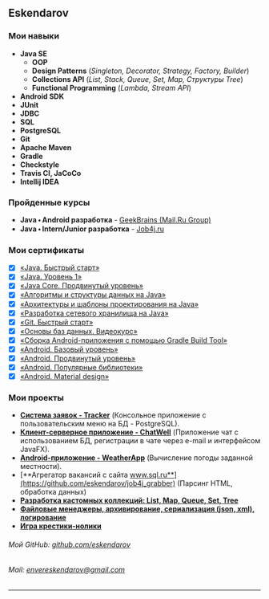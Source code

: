 ## Eskendarov

### Мои навыки

- **Java SE**
    - **OOP**
    - **Design Patterns** (_Singleton, Decorator, Strategy, Factory, Builder_)
    - **Collections API** (_List, Stack, Queue, Set, Map, Структуры Tree_)
    - **Functional Programming** (_Lambda, Stream API_)
- **Android SDK**
- **JUnit**
- **JDBC**
- **SQL**
- **PostgreSQL**
- **Git**
- **Apache Maven**
- **Gradle**
- **Checkstyle**
- **Travis CI, JaCoCo**
- **Intellij IDEA**

### Пройденные курсы

- **Java 🞄 Android разработка** - [GeekBrains (Mail.Ru Group)](https://geekbrains.ru/geek_university/android/)
- **Java 🞄 Intern/Junior разработка** - [Job4j.ru](https://job4j.ru/)

### Мои сертификаты

- [x] [«Java. Быстрый старт»](https://gb.ru/certificates/1189288?8a6bbe1e7397daac4fbb26d1ca0199c6)
- [x] [«Java. Уровень 1»](https://gb.ru/certificates/1189293?4af8d20f2629457b5f7d250f917f8791)
- [x] [«Java Core. Продвинутый уровень»](https://gb.ru/certificates/519123?3bf830be1cda21dae904e644da924da7)
- [x] [«Алгоритмы и структуры данных на Java»](https://gb.ru/certificates/1186211?2d4b3cc1c471960073c4b2fd3bb2a8a3)
- [x] [«Архитектуры и шаблоны проектирования на Java»](https://gb.ru/certificates/1186212?7cb21714e40187972f9f417caf868a28)
- [x] [«Разработка сетевого хранилища на Java»](https://gb.ru/certificates/1189318?4e784f5696848e0958dce998dae2dd97)
- [x] [«Git. Быстрый старт»](https://gb.ru/certificates/1189327?2894fe10047d4ee0e6f42353b990acf5)
- [x] [«Основы баз данных. Видеокурс»](https://gb.ru/certificates/1189307?eccf81fffb9aa88e7b9e358aeadd88cf)
- [x] [«Сборка Android-приложения с помощью Gradle Build Tool»](https://gb.ru/certificates/1186216?d26b46670806debf698073e40739136e)
- [x] [«Android. Базовый уровень»](https://gb.ru/certificates/1189325?b6b4a38cb505fbb185fa494cb75ee19f)
- [x] [«Android. Продвинутый уровень»](https://gb.ru/certificates/1189326?6037c40fc68563ffa36158e38e8d36f9)
- [x] [«Android. Популярные библиотеки»](https://gb.ru/certificates/1186207?dd5bbfd4a018c57d15e345e2da6dc6b3)
- [x] [«Android. Material design»](https://gb.ru/certificates/1186204?a0666c78c172c9b317bc0ca5ad4f30b4)

### Мои проекты
- [**Система заявок - Tracker**](https://github.com/eskendarov/job4j_tracker) (Консольное приложение с пользовательским меню на БД - PostgreSQL).
- [**Клиент-серверное приложение - ChatWell**](https://github.com/eskendarov/chatwell) (Приложение чат с использованием БД, регистрации в чате через e-mail и интерфейсом JavaFX).
- [**Android-приложение - WeatherApp**](https://github.com/eskendarov/WeatherApp) (Вычисление погоды заданной местности).
- [**Агрегатор вакансий с сайта www.sql.ru**](https://github.com/eskendarov/job4j_grabber) (Парсинг HTML, обработка данных)
- [**Разработка кастомных коллекций: List, Map, Queue, Set, Tree**](https://github.com/eskendarov/job4j_design/tree/master/chapter_001/src/main/java/ru/job4j/collection)
- [**Файловые менеджеры, архивирование, сериализация (json, xml), логирование**](https://github.com/eskendarov/job4j_design/tree/master/chapter_002/src/main/java/ru/job4j/io)
- [**Игра крестики-нолики**](https://github.com/eskendarov/games_oop_javafx)

###### Мой GitHub: [github.com/eskendarov](https://github.com/eskendarov/)
###### Mail: [envereskendarov@gmail.com](envereskendarov@gmail.com)

___
